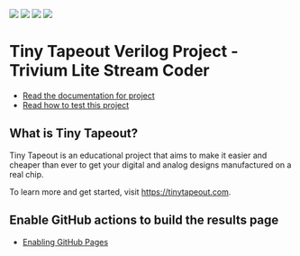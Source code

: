 ![](../../workflows/gds/badge.svg) ![](../../workflows/docs/badge.svg) ![](../../workflows/test/badge.svg) ![](../../workflows/fpga/badge.svg)

# Tiny Tapeout Verilog Project - Trivium Lite Stream Coder

- [Read the documentation for project](docs/info.md)
- [Read how to test this project](test/README.md)

## What is Tiny Tapeout?

Tiny Tapeout is an educational project that aims to make it easier and cheaper than ever to get your digital and analog designs manufactured on a real chip.

To learn more and get started, visit https://tinytapeout.com.

## Enable GitHub actions to build the results page

- [Enabling GitHub Pages](https://tinytapeout.com/faq/#my-github-action-is-failing-on-the-pages-part)
